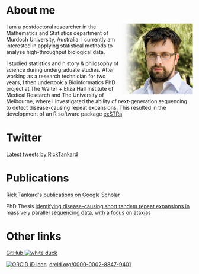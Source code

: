 # About me

<img style="float: right;" src="tankard_rick_fading_heatshot.jpg" alt="Dr Rick Tankard head shot" width="38%" height="38%">

I am a postdoctoral researcher in the Mathematics and Statistics department of Murdoch University, Australia. 
I currently am interested in applying statistical methods to analyse high-throughput biological data.

I studied statistics and history & philosophy of science during undergraduate studies. 
After working as a research technician for two years, I then undertook a Bioinformatics PhD project at The Walter + Eliza Hall Institute of Medical Research and The University of Melbourne, where I investigated the ability of next-generation sequencing to detect disease-causing repeat expansions. 
This resulted in the development of an R software package [exSTRa](https://github.com/bahlolab/exSTRa/).

# Twitter

<a class="twitter-timeline" data-theme="light" data-link-color="#19CF86" href="https://twitter.com/RickTankard?ref_src=twsrc%5Etfw" data-tweet-limit="5">Latest tweets by RickTankard</a> <script async src="https://platform.twitter.com/widgets.js" charset="utf-8" ></script>

# Publications

[Rick Tankard's publications on Google Scholar](https://scholar.google.com.au/citations?user=AKoK1swAAAAJ&hl=en&oi=ao) 

PhD Thesis [Identifying disease-causing short tandem repeat expansions in massively parallel sequencing data, with a focus on ataxias](https://minerva-access.unimelb.edu.au/handle/11343/197796)

# Other links

[GitHub ![white duck](https://avatars3.githubusercontent.com/u/6591507?s=40&v=4)](https://github.com/trickytank)

<a href="https://orcid.org/0000-0002-8847-9401" target="orcid.widget" rel="noopener noreferrer" style="vertical-align:top;"><img src="https://orcid.org/sites/default/files/images/orcid_16x16.png" style="width:1em;margin-right:.5em;" alt="ORCID iD icon">orcid.org/0000-0002-8847-9401</a>

